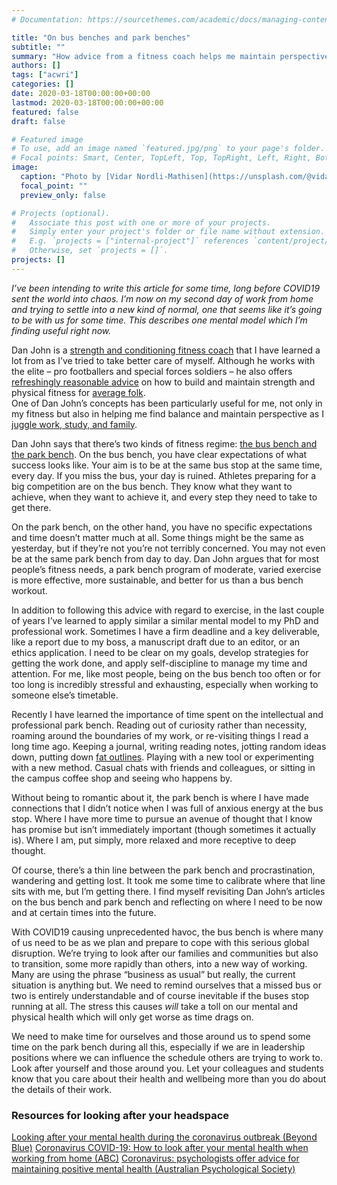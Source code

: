 ```yaml
---
# Documentation: https://sourcethemes.com/academic/docs/managing-content/

title: "On bus benches and park benches"
subtitle: ""
summary: "How advice from a fitness coach helps me maintain perspective"
authors: []
tags: ["acwri"]
categories: []
date: 2020-03-18T00:00:00+00:00
lastmod: 2020-03-18T00:00:00+00:00
featured: false
draft: false

# Featured image
# To use, add an image named `featured.jpg/png` to your page's folder.
# Focal points: Smart, Center, TopLeft, Top, TopRight, Left, Right, BottomLeft, Bottom, BottomRight.
image:
  caption: "Photo by [Vidar Nordli-Mathisen](https://unsplash.com/@vidarnm) on Unsplash"
  focal_point: ""
  preview_only: false

# Projects (optional).
#   Associate this post with one or more of your projects.
#   Simply enter your project's folder or file name without extension.
#   E.g. `projects = ["internal-project"]` references `content/project/deep-learning/index.md`.
#   Otherwise, set `projects = []`.
projects: []
---
```


_I’ve been intending to write this article for some time, long before COVID19 sent the world into chaos. 
I’m now on my second day of work from home and trying to settle into a new kind of normal, one that seems like it’s going to be with us for some time. This describes one mental model which I’m finding useful right now._

Dan John is a [strength and conditioning fitness coach](https://www.danjohnuniversity.com/) that I have learned a lot from as I’ve tried to take better care of myself. 
Although he works with the elite – pro footballers and special forces soldiers –  he also offers [refreshingly reasonable advice](http://danjohn.net/2011/06/even-easier-strength-perform-better-notes/) on how to build and maintain strength and physical fitness for [average folk](http://danjohn.net/2012/05/training-for-middle-age-and-beyond/).  
One of Dan John’s concepts has been particularly useful for me, not only in my fitness but also in helping me find balance and maintain perspective as I [juggle work, study, and family](https://mojohealy.com/post/me_myself_and_i/). 

Dan John says that there’s two kinds of fitness regime: [the bus bench and the park bench](https://www.menshealth.com/fitness/a19533819/bus-bench-program/). 
On the bus bench, you have clear expectations of what success looks like. 
Your aim is to be at the same bus stop at the same time, every day.
If you miss the bus, your day is ruined. 
Athletes preparing for a big competition are on the bus bench. 
They know what they want to achieve, when they want to achieve it, and every step they need to take to get there. 

On the park bench, on the other hand, you have no specific expectations and time doesn’t matter much at all. 
Some things might be the same as yesterday, but if they’re not you’re not terribly concerned. 
You may not even be at the same park bench from day to day. 
Dan John argues that for most people’s fitness needs, a park bench program of moderate, varied exercise is more effective, more sustainable, and better for us than a bus bench workout. 

In addition to following this advice with regard to exercise, in the last couple of years I’ve learned to apply similar a similar mental model to my PhD and professional work. 
Sometimes I have a firm deadline and a key deliverable, like a report due to my boss, a manuscript draft due to an editor, or an ethics application. 
I need to be clear on my goals, develop strategies for getting the work done, and apply self-discipline to manage my time and attention. 
For me, like most people, being on the bus bench too often or for too long is incredibly stressful and exhausting, especially when working to someone else’s timetable. 

Recently I have learned the importance of time spent on the intellectual and professional park bench. 
Reading out of curiosity rather than necessity, roaming around the boundaries of my work, or re-visiting things I read a long time ago. 
Keeping a journal, writing reading notes, jotting random ideas down, putting down [fat outlines](https://withoutbullshit.com/blog/fat-outline). 
Playing with a new tool or experimenting with a new method. 
Casual chats with friends and colleagues, or sitting in the campus coffee shop and seeing who happens by. 

Without being to romantic about it, the park bench is where I have made connections that I didn’t notice when I was full of anxious energy at the bus stop. 
Where I have more time to pursue an avenue of thought that I know has promise but isn’t immediately important (though sometimes it actually is).
Where I am, put simply, more relaxed and more receptive to deep thought. 

Of course, there’s a thin line between the park bench and procrastination, wandering and getting lost. 
It took me some time to calibrate where that line sits with me, but I’m getting there. 
I find myself revisiting Dan John’s articles on the bus bench and park bench and reflecting on where I need to be now and at certain times into the future. 

With COVID19 causing unprecedented havoc, the bus bench is where many of us need to be as we plan and prepare to cope with this serious global disruption. 
We’re trying to look after our families and communities but also to transition, some more rapidly than others, into a new way of working. 
Many are using the phrase “business as usual” but really, the current situation is anything but. 
We need to remind ourselves that a missed bus or two is entirely understandable and of course inevitable if the buses stop running at all. 
The stress this causes _will_ take a toll on our mental and physical health which will only get worse as time drags on. 

We need to make time for ourselves and those around us to spend some time on the park bench during all this, especially if we are in leadership positions where we can influence the schedule others are trying to work to. 
Look after yourself and those around you. Let your colleagues and students know that you care about their health and wellbeing more than you do about the details of their work. 

### Resources for looking after your headspace
[Looking after your mental health during the coronavirus outbreak (Beyond Blue)](https://www.beyondblue.org.au/the-facts/looking-after-your-mental-health-during-the-coronavirus-outbreak)
[Coronavirus COVID-19: How to look after your mental health when working from home (ABC)](https://www.abc.net.au/life/coronavirus-covid-19-mental-health-working-from-home-advice/12062284)
[Coronavirus: psychologists offer advice for maintaining positive mental health (Australian Psychological Society)](https://www.psychology.org.au/About-Us/news-and-media/Media-releases/2020/Coronavirus-psychologists-offer-advice-for-mainta)

<div id="commento"></div>
<script defer
  src="https://cdn.commento.io/js/commento.js">
</script>
